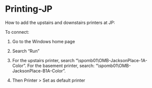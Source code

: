 # Printing-JP
How to add the upstairs and downstairs printers at JP:

To connect:

1.	Go to the Windows home page

2.	Search “Run”

3.	For the upstairs printer, search “\\spomb01\OMB-JacksonPlace-1A-Color”.  For the basement printer, search:  “\\spomb01\OMB-JacksonPlace-B1A-Color”.

4.	Then Printer > Set as default printer


